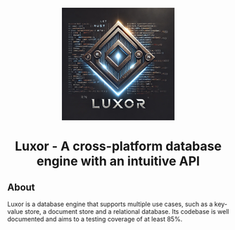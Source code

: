<p style="text-align: center">
    <img width="256" alt="Luxor logo" src="extra/promo/logo-small.png">
</p>
<h1 style="text-align: center">Luxor - A cross-platform database engine with an intuitive API</h1>

## About

Luxor is a database engine that supports multiple use cases, such as a key-value store, a
document store and a relational database. Its codebase is well documented and aims to a
testing coverage of at least 85%.